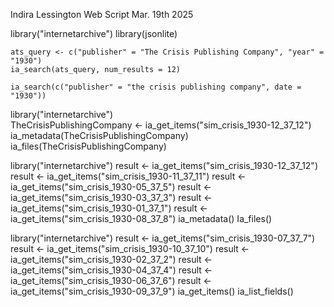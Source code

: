 Indira Lessington 
Web Script 
Mar. 19th 2025



library("internetarchive")
library(jsonlite)

    ats_query <- c("publisher" = "The Crisis Publishing Company", "year" = "1930")
    ia_search(ats_query, num_results = 12)

    ia_search(c("publisher" = "the crisis publishing company", date = "1930"))

 library("internetarchive")   
    TheCrisisPublishingCompany <- ia_get_items("sim_crisis_1930-12_37_12")
    ia_metadata(TheCrisisPublishingCompany)
    ia_files(TheCrisisPublishingCompany)
    
library("internetarchive")
    result <- ia_get_items("sim_crisis_1930-12_37_12")
    result <- ia_get_items("sim_crisis_1930-11_37_11")
    result <- ia_get_items("sim_crisis_1930-05_37_5")
    result <- ia_get_items("sim_crisis_1930-03_37_3")
    result <- ia_get_items("sim_crisis_1930-01_37_1")
    result <- ia_get_items("sim_crisis_1930-08_37_8")
        ia_metadata()
        Ia_files()

   library("internetarchive")
        result <- ia_get_items("sim_crisis_1930-07_37_7")
        result <- ia_get_items("sim_crisis_1930-10_37_10")
        result <- ia_get_items("sim_crisis_1930-02_37_2")
        result <- ia_get_items("sim_crisis_1930-04_37_4")
        result <- ia_get_items("sim_crisis_1930-06_37_6")
       result <- ia_get_items("sim_crisis_1930-09_37_9")
        ia_get_items()
        ia_list_fields()

       